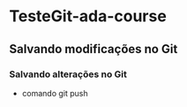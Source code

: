 # TesteGit-ada-course

## Salvando modificações no Git
### Salvando alterações no Git

* comando git push